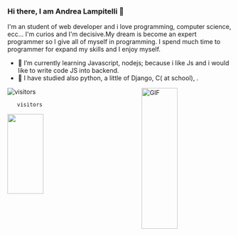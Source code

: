 ### Hi there, I am Andrea Lampitelli  👋
I'm an student of web developer and i love programming, computer science, ecc...
I'm curios and I'm decisive.My dream is become an expert programmer so I give all of myself in programming.
I spend much time to programmer for expand my skills and I enjoy myself. 
- 🚀 I’m currently learning Javascript, nodejs; because i like Js and i would like to write code JS into backend.
- 🌠 I have studied also python, a little of Django, C( at school), .
<img align="right" alt="GIF" src="https://github.com/Gapur/Gapur/blob/master/coding.gif?raw=true" width="40%" height="318" />

![visitors](https://visitor-badge.glitch.me/badge?page_id=page.id)

      

       visitors
      
 <img height="180em" align="left" src="https://github-readme-stats.vercel.app/api?username=andylampi&show_icons=true&hide_border=true&&count_private=true&include_all_commits=true"  width="40%" />
     
      
  
